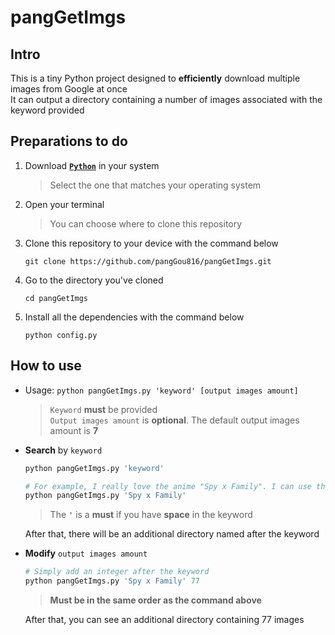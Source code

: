 # pangGetImgs

## Intro
This is a tiny Python project designed to **efficiently** download multiple images from Google at once  
It can output a directory containing a number of images associated with the keyword provided

## Preparations to do
1. Download [**`Python`**](https://www.python.org/downloads/ 'Download Python') in your system
   > Select the one that matches your operating system
2. Open your terminal
   > You can choose where to clone this repository
3. Clone this repository to your device with the command below
   ```
   git clone https://github.com/pangGou816/pangGetImgs.git
   ```
4. Go to the directory you've cloned
   ```
   cd pangGetImgs
   ```
5. Install all the dependencies with the command below
   ```
   python config.py
   ```

## How to use
 - Usage: `python pangGetImgs.py 'keyword' [output images amount]`
   > `Keyword` **must** be provided  
   > `Output images amount` is **optional**. The default output images amount is **7**

 - **Search** by `keyword`
   ```Python
   python pangGetImgs.py 'keyword'

   # For example, I really love the anime "Spy x Family". I can use the command:
   python pangGetImgs.py 'Spy x Family'
   ```
   > The **`'`** is a **must** if you have **space** in the keyword

   After that, there will be an additional directory named after the keyword

 - **Modify** `output images amount`
   ```Python
   # Simply add an integer after the keyword
   python pangGetImgs.py 'Spy x Family' 77
   ```
   > **Must be in the same order as the command above**

   After that, you can see an additional directory containing 77 images
